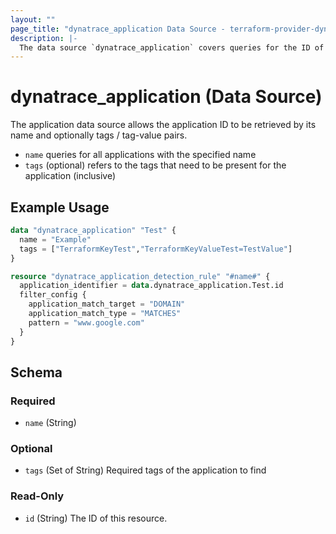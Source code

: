 ```yaml
---
layout: ""
page_title: "dynatrace_application Data Source - terraform-provider-dynatrace"
description: |-
  The data source `dynatrace_application` covers queries for the ID of an application based on name and tags / tag-value pairs
---
```


# dynatrace_application (Data Source)

The application data source allows the application ID to be retrieved by its name and optionally tags / tag-value pairs.

- `name` queries for all applications with the specified name
- `tags` (optional) refers to the tags that need to be present for the application (inclusive)

## Example Usage

```terraform
data "dynatrace_application" "Test" {
  name = "Example"
  tags = ["TerraformKeyTest","TerraformKeyValueTest=TestValue"]
}

resource "dynatrace_application_detection_rule" "#name#" {
  application_identifier = data.dynatrace_application.Test.id
  filter_config {
    application_match_target = "DOMAIN" 
    application_match_type = "MATCHES" 
    pattern = "www.google.com" 
  }
}
```

<!-- schema generated by tfplugindocs -->
## Schema

### Required

- `name` (String)

### Optional

- `tags` (Set of String) Required tags of the application to find

### Read-Only

- `id` (String) The ID of this resource.